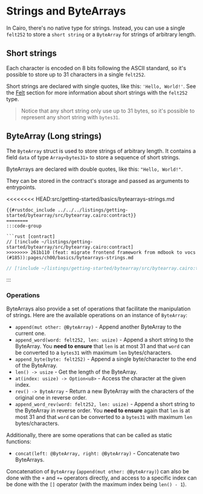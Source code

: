 # Strings and ByteArrays

In Cairo, there's no native type for strings. Instead, you can use a single `felt252` to store a `short string` or a `ByteArray` for strings of arbitrary length.

## Short strings

Each character is encoded on 8 bits following the ASCII standard, so it's possible to store up to 31 characters in a single `felt252`.

Short strings are declared with single quotes, like this: `'Hello, World!'`.
See the [Felt](../cairo_cheatsheet/felt.md) section for more information about short strings with the `felt252` type.

> Notice that any short string only use up to 31 bytes, so it's possible to represent any short string with `bytes31`.

## ByteArray (Long strings)

The `ByteArray` struct is used to store strings of arbitrary length. It contains a field `data` of type `Array<bytes31>` to store a sequence of short strings.

ByteArrays are declared with double quotes, like this: `"Hello, World!"`.

They can be stored in the contract's storage and passed as arguments to entrypoints.

<<<<<<<< HEAD:src/getting-started/basics/bytearrays-strings.md
```cairo
{{#rustdoc_include ../../../listings/getting-started/bytearray/src/bytearray.cairo:contract}}
========
:::code-group

```rust [contract]
// [!include ~/listings/getting-started/bytearray/src/bytearray.cairo:contract]
>>>>>>>> 261b110 (feat: migrate frontend framework from mdbook to vocs  (#185)):pages/ch00/basics/bytearrays-strings.md
```

```rust [tests]
// [!include ~/listings/getting-started/bytearray/src/bytearray.cairo:tests]
```

:::

### Operations

ByteArrays also provide a set of operations that facilitate the manipulation of strings.
Here are the available operations on an instance of `ByteArray`:

- `append(mut other: @ByteArray)` - Append another ByteArray to the current one.
- `append_word(word: felt252, len: usize)` - Append a short string to the ByteArray. You **need to ensure** that `len` is at most 31 and that `word` can be converted to a `bytes31` with maximum `len` bytes/characters.
- `append_byte(byte: felt252)` - Append a single byte/character to the end of the ByteArray.
- `len() -> usize` - Get the length of the ByteArray.
- `at(index: usize) -> Option<u8>` - Access the character at the given index.
- `rev() -> ByteArray` - Return a new ByteArray with the characters of the original one in reverse order.
- `append_word_rev(word: felt252, len: usize)` - Append a short string to the ByteArray in reverse order. You **need to ensure** again that `len` is at most 31 and that `word` can be converted to a `bytes31` with maximum `len` bytes/characters.

Additionally, there are some operations that can be called as static functions:

- `concat(left: @ByteArray, right: @ByteArray)` - Concatenate two ByteArrays.

Concatenation of `ByteArray` (`append(mut other: @ByteArray)`) can also be done with the `+` and `+=` operators directly, and access to a specific index can be done with the `[]` operator (with the maximum index being `len() - 1`).
